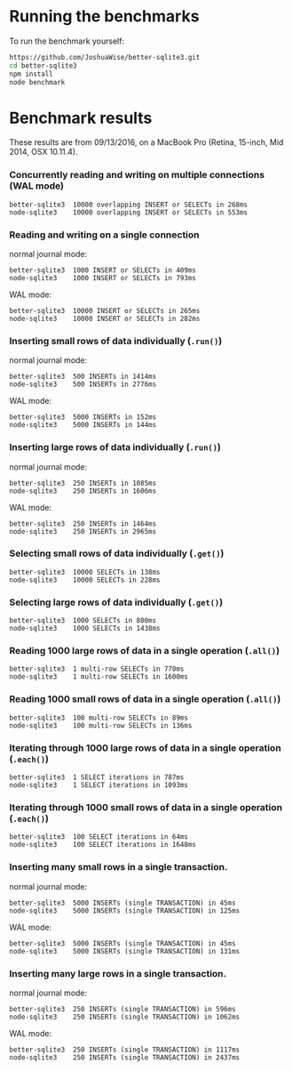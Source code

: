 # Running the benchmarks

To run the benchmark yourself:
```bash
https://github.com/JoshuaWise/better-sqlite3.git
cd better-sqlite3
npm install
node benchmark
```

# Benchmark results

These results are from 09/13/2016, on a MacBook Pro (Retina, 15-inch, Mid 2014, OSX 10.11.4).

### Concurrently reading and writing on multiple connections (WAL mode)
```
better-sqlite3	10000 overlapping INSERT or SELECTs in 268ms
node-sqlite3	10000 overlapping INSERT or SELECTs in 553ms
```

### Reading and writing on a single connection
normal journal mode:
```
better-sqlite3	1000 INSERT or SELECTs in 409ms
node-sqlite3	1000 INSERT or SELECTs in 793ms
```

WAL mode:
```
better-sqlite3	10000 INSERT or SELECTs in 265ms
node-sqlite3	10000 INSERT or SELECTs in 282ms
```

### Inserting small rows of data individually (`.run()`)
normal journal mode:
```
better-sqlite3	500 INSERTs in 1414ms
node-sqlite3	500 INSERTs in 2776ms
```

WAL mode:
```
better-sqlite3	5000 INSERTs in 152ms
node-sqlite3	5000 INSERTs in 144ms
```

### Inserting large rows of data individually (`.run()`)
normal journal mode:
```
better-sqlite3	250 INSERTs in 1085ms
node-sqlite3	250 INSERTs in 1606ms
```

WAL mode:
```
better-sqlite3	250 INSERTs in 1464ms
node-sqlite3	250 INSERTs in 2965ms
```

### Selecting small rows of data individually (`.get()`)
```
better-sqlite3	10000 SELECTs in 138ms
node-sqlite3	10000 SELECTs in 228ms
```

### Selecting large rows of data individually (`.get()`)
```
better-sqlite3	1000 SELECTs in 800ms
node-sqlite3	1000 SELECTs in 1438ms
```

### Reading 1000 large rows of data in a single operation (`.all()`)
```
better-sqlite3	1 multi-row SELECTs in 770ms
node-sqlite3	1 multi-row SELECTs in 1600ms
```

### Reading 1000 small rows of data in a single operation (`.all()`)
```
better-sqlite3	100 multi-row SELECTs in 89ms
node-sqlite3	100 multi-row SELECTs in 136ms
```

### Iterating through 1000 large rows of data in a single operation (`.each()`)
```
better-sqlite3	1 SELECT iterations in 787ms
node-sqlite3	1 SELECT iterations in 1093ms
```

### Iterating through 1000 small rows of data in a single operation (`.each()`)
```
better-sqlite3	100 SELECT iterations in 64ms
node-sqlite3	100 SELECT iterations in 1648ms
```

### Inserting many small rows in a single transaction.
normal journal mode:
```
better-sqlite3	5000 INSERTs (single TRANSACTION) in 45ms
node-sqlite3	5000 INSERTs (single TRANSACTION) in 125ms
```

WAL mode:
```
better-sqlite3	5000 INSERTs (single TRANSACTION) in 45ms
node-sqlite3	5000 INSERTs (single TRANSACTION) in 131ms
```

### Inserting many large rows in a single transaction.
normal journal mode:
```
better-sqlite3	250 INSERTs (single TRANSACTION) in 596ms
node-sqlite3	250 INSERTs (single TRANSACTION) in 1062ms
```

WAL mode:
```
better-sqlite3	250 INSERTs (single TRANSACTION) in 1117ms
node-sqlite3	250 INSERTs (single TRANSACTION) in 2437ms
```